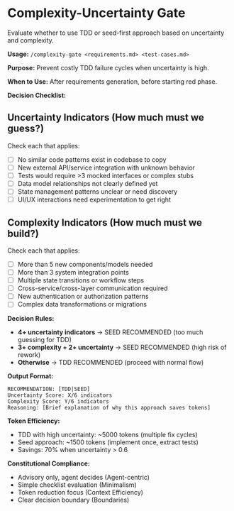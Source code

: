 # Complexity-Uncertainty Gate

Evaluate whether to use TDD or seed-first approach based on uncertainty and complexity.

**Usage:** `/complexity-gate <requirements.md> <test-cases.md>`

**Purpose:** Prevent costly TDD failure cycles when uncertainty is high.

**When to Use:** After requirements generation, before starting red phase.

**Decision Checklist:**

## Uncertainty Indicators (How much must we guess?)
Check each that applies:
- [ ] No similar code patterns exist in codebase to copy
- [ ] New external API/service integration with unknown behavior
- [ ] Tests would require >3 mocked interfaces or complex stubs
- [ ] Data model relationships not clearly defined yet
- [ ] State management patterns unclear or need discovery
- [ ] UI/UX interactions need experimentation to get right

## Complexity Indicators (How much must we build?)
Check each that applies:
- [ ] More than 5 new components/models needed
- [ ] More than 3 system integration points
- [ ] Multiple state transitions or workflow steps
- [ ] Cross-service/cross-layer communication required
- [ ] New authentication or authorization patterns
- [ ] Complex data transformations or migrations

**Decision Rules:**
- **4+ uncertainty indicators** → SEED RECOMMENDED (too much guessing for TDD)
- **3+ complexity + 2+ uncertainty** → SEED RECOMMENDED (high risk of rework)
- **Otherwise** → TDD RECOMMENDED (proceed with normal flow)

**Output Format:**
```
RECOMMENDATION: [TDD|SEED]
Uncertainty Score: X/6 indicators
Complexity Score: Y/6 indicators
Reasoning: [Brief explanation of why this approach saves tokens]
```

**Token Efficiency:**
- TDD with high uncertainty: ~5000 tokens (multiple fix cycles)
- Seed approach: ~1500 tokens (implement once, extract tests)
- Savings: 70% when uncertainty > 0.6

**Constitutional Compliance:**
- Advisory only, agent decides (Agent-centric)
- Simple checklist evaluation (Minimalism)
- Token reduction focus (Context Efficiency)
- Clear decision boundary (Boundaries)